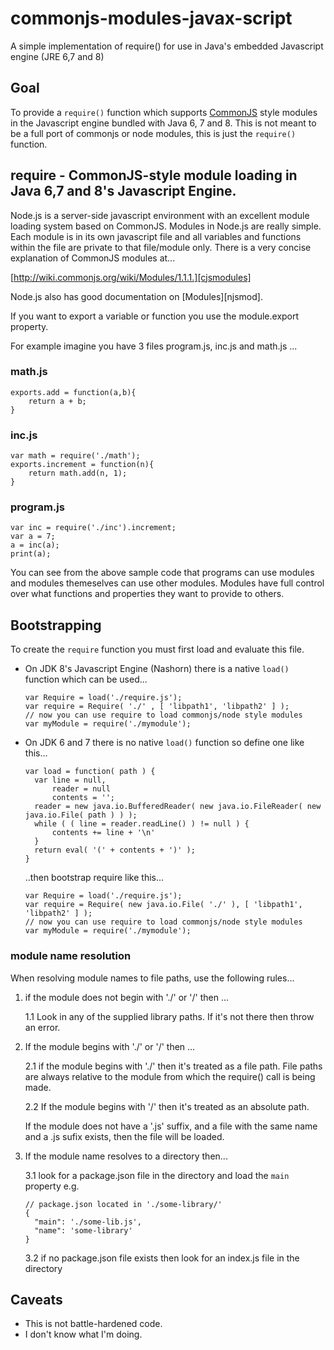 commonjs-modules-javax-script
=============================

A simple implementation of require() for use in Java's embedded Javascript engine (JRE 6,7 and 8)

## Goal

To provide a `require()` function which supports [CommonJS][cjsmodules] style
modules in the Javascript engine bundled with Java 6, 7 and 8. This is not meant to be a full
port of commonjs or node modules, this is just the `require()` function. 

## require - CommonJS-style module loading in Java 6,7 and 8's Javascript Engine.

Node.js is a server-side javascript environment with an excellent
module loading system based on CommonJS. Modules in Node.js are really
simple. Each module is in its own javascript file and all variables
and functions within the file are private to that file/module only.
There is a very concise explanation of CommonJS modules at...

[http://wiki.commonjs.org/wiki/Modules/1.1.1.][cjsmodules]

Node.js also has good documentation on [Modules][njsmod].

If you want to export a variable or function you use the module.export
property.

For example imagine you have 3 files program.js, inc.js  and math.js ...

### math.js

    exports.add = function(a,b){
        return a + b;
    }

### inc.js

    var math = require('./math');
    exports.increment = function(n){
        return math.add(n, 1);
    }

### program.js

    var inc = require('./inc').increment;
    var a = 7;
    a = inc(a);
    print(a);

You can see from the above sample code that programs can use modules
and modules themeselves can use other modules. Modules have full
control over what functions and properties they want to provide to
others.

[cjsmodules]: http://wiki.commonjs.org/wiki/Modules/1.1.1.

## Bootstrapping 

To create the `require` function you must first load and evaluate this file. 

 * On JDK 8's Javascript Engine (Nashorn) there is a native `load()` function which can be used...

       var Require = load('./require.js');
       var require = Require( './' , [ 'libpath1', 'libpath2' ] );
       // now you can use require to load commonjs/node style modules
       var myModule = require('./mymodule');
        
 * On JDK 6 and 7 there is no native `load()` function so define one like this...

       var load = function( path ) { 
         var line = null,
             reader = null
             contents = '';
         reader = new java.io.BufferedReader( new java.io.FileReader( new java.io.File( path ) ) );
         while ( ( line = reader.readLine() ) != null ) {
             contents += line + '\n'
         }
         return eval( '(' + contents + ')' );
       }

   ..then bootstrap require like this...

       var Require = load('./require.js');
       var require = Require( new java.io.File( './' ), [ 'libpath1', 'libpath2' ] );
       // now you can use require to load commonjs/node style modules
       var myModule = require('./mymodule');

### module name resolution

When resolving module names to file paths, use the following rules...

 1. if the module does not begin with './' or '/' then ...

    1.1 Look in any of the supplied library paths. If it's not there then throw an error.

 2. If the module begins with './' or '/' then ...
    
    2.1 if the module begins with './' then it's treated as a file path. File paths are 
        always relative to the module from which the require() call is being made.

    2.2 If the module begins with '/' then it's treated as an absolute path.

    If the module does not have a '.js' suffix, and a file with the same name and a .js sufix exists, 
    then the file will be loaded.

 3. If the module name resolves to a directory then...
    
    3.1 look for a package.json file in the directory and load the `main` property e.g.
    
        // package.json located in './some-library/'
        {
          "main": './some-lib.js',
          "name": 'some-library'
        }
    
    3.2 if no package.json file exists then look for an index.js file in the directory

## Caveats

 * This is not battle-hardened code.
 * I don't know what I'm doing.

